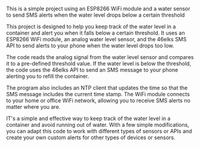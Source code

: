 
This is a simple project using an ESP8266 WiFi module and a water sensor to send SMS alerts when the water level drops below a certain threshold

This project is designed to help you keep track of the water level in a container and alert you when it falls below a certain threshold. It uses an ESP8266 WiFi module, an analog water level sensor, and the 46elks SMS API to send alerts to your phone when the water level drops too low.

The code reads the analog signal from the water level sensor and compares it to a pre-defined threshold value. If the water level is below the threshold, the code uses the 46elks API to send an SMS message to your phone alerting you to refill the container.

The program also includes an NTP client that updates the time so that the SMS message includes the current time stamp. The WiFi module connects to your home or office WiFi network, allowing you to receive SMS alerts no matter where you are.

IT's a simple and effective way to keep track of the water level in a container and avoid running out of water. With a few simple modifications, you can adapt this code to work with different types of sensors or APIs and create your own custom alerts for other types of devices or sensors.







